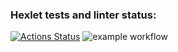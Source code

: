 ### Hexlet tests and linter status:
[![Actions Status](https://github.com/pavla36/frontend-project-lvl1/workflows/hexlet-check/badge.svg)](https://github.com/pavla36/frontend-project-lvl1/actions)
![example workflow](https://github.com/pavla36/frontend-project-lvl1/actions/workflows/linter.yml/badge.svg)